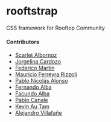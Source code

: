 # rooftstrap
CSS framework for Rooftop Community

#### Contributors

* [Scarlet Albornoz]()
* [Jorgelina Cardozo]()
* [Federico Martin]()
* [Mauricio Ferreyra Rizzoli](https://github.com/Mauri548)
* [Pablo Nicolás Alonso]()
* [Fernando Alba]()
* [Facundo Alba]()
* [Pablo Canale]()
* [Kevin Au Tam]()
* [Alejandro Villafañe](https://github.com/alezvi)
